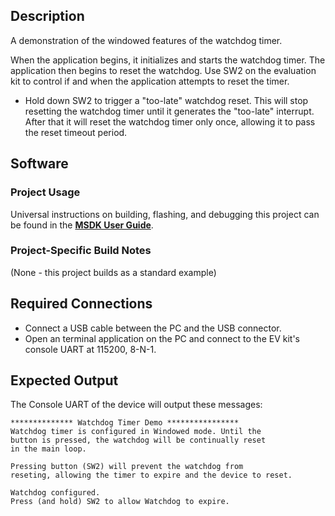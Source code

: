 ## Description

A demonstration of the windowed features of the watchdog timer.

When the application begins, it initializes and starts the watchdog timer.  The application then begins to reset the watchdog.  Use SW2 on the evaluation kit to control if and when the application attempts to reset the timer.

- Hold down SW2 to trigger a "too-late" watchdog reset. This will stop resetting the watchdog timer until it generates the "too-late" interrupt.  After that it will reset the watchdog timer only once, allowing it to pass the reset timeout period.


## Software

### Project Usage

Universal instructions on building, flashing, and debugging this project can be found in the **[MSDK User Guide](https://analog-devices-msdk.github.io/msdk/USERGUIDE/)**.

### Project-Specific Build Notes

(None - this project builds as a standard example)

## Required Connections

-   Connect a USB cable between the PC and the USB connector.
-   Open an terminal application on the PC and connect to the EV kit's console UART at 115200, 8-N-1.

## Expected Output

The Console UART of the device will output these messages:

```
************** Watchdog Timer Demo ****************
Watchdog timer is configured in Windowed mode. Until the
button is pressed, the watchdog will be continually reset
in the main loop.

Pressing button (SW2) will prevent the watchdog from
reseting, allowing the timer to expire and the device to reset.

Watchdog configured.
Press (and hold) SW2 to allow Watchdog to expire.
```

